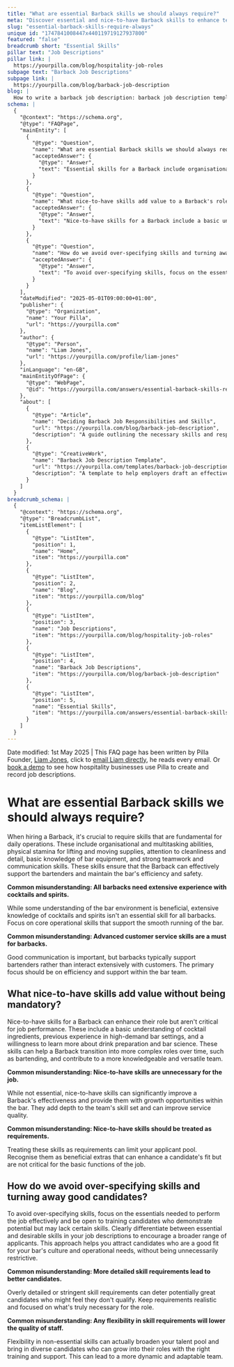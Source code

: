 ```yaml
---
title: "What are essential Barback skills we should always require?"
meta: "Discover essential and nice-to-have Barback skills to enhance team efficiency and avoid over-specifying in job descriptions, as explained by Pilla Founder Liam Jones."
slug: "essential-barback-skills-require-always"
unique id: "1747841008447x440119719127937800"
featured: "false"
breadcrumb short: "Essential Skills"
pillar text: "Job Descriptions"
pillar link: |
  https://yourpilla.com/blog/hospitality-job-roles
subpage text: "Barback Job Descriptions"
subpage link: |
  https://yourpilla.com/blog/barback-job-description
blog: |
  How to write a barback job description: barback job description template included.
schema: |
  {
    "@context": "https://schema.org",
    "@type": "FAQPage",
    "mainEntity": [
      {
        "@type": "Question",
        "name": "What are essential Barback skills we should always require?",
        "acceptedAnswer": {
          "@type": "Answer",
          "text": "Essential skills for a Barback include organisational and multitasking abilities, physical stamina for handling supplies, attention to cleanliness and detail, basic knowledge of bar equipment, and strong teamwork and communication skills. These skills are fundamental for supporting bartenders and maintaining operational efficiency and safety in a bar."
        }
      },
      {
        "@type": "Question",
        "name": "What nice-to-have skills add value to a Barback's role without being mandatory?",
        "acceptedAnswer": {
          "@type": "Answer",
          "text": "Nice-to-have skills for a Barback include a basic understanding of cocktail ingredients, previous experience in high-demand bar environments, and a willingness to learn about drink preparation and bar science. These skills enhance a Barback's role, facilitate their professional growth, and contribute to a more versatile team, although they are not mandatory for the job."
        }
      },
      {
        "@type": "Question",
        "name": "How do we avoid over-specifying skills and turning away good candidates?",
        "acceptedAnswer": {
          "@type": "Answer",
          "text": "To avoid over-specifying skills, focus on the essential skills required for effective performance and welcome applicants who show potential but may lack certain skills. Clearly distinguish between essential and desirable skills in job descriptions to attract a broader range of applicants, thus fostering a diverse and adaptable team."
        }
      }
    ],
    "dateModified": "2025-05-01T09:00:00+01:00",
    "publisher": {
      "@type": "Organization",
      "name": "Your Pilla",
      "url": "https://yourpilla.com"
    },
    "author": {
      "@type": "Person",
      "name": "Liam Jones",
      "url": "https://yourpilla.com/profile/liam-jones"
    },
    "inLanguage": "en-GB",
    "mainEntityOfPage": {
      "@type": "WebPage",
      "@id": "https://yourpilla.com/answers/essential-barback-skills-require-always"
    },
    "about": [
      {
        "@type": "Article",
        "name": "Deciding Barback Job Responsibilities and Skills",
        "url": "https://yourpilla.com/blog/barback-job-description",
        "description": "A guide outlining the necessary skills and responsibilities to consider when defining a Barback's role."
      },
      {
        "@type": "CreativeWork",
        "name": "Barback Job Description Template",
        "url": "https://yourpilla.com/templates/barback-job-description",
        "description": "A template to help employers draft an effective job description for a Barback position."
      }
    ]
  }
breadcrumb_schema: |
  {
    "@context": "https://schema.org",
    "@type": "BreadcrumbList",
    "itemListElement": [
      {
        "@type": "ListItem",
        "position": 1,
        "name": "Home",
        "item": "https://yourpilla.com"
      },
      {
        "@type": "ListItem",
        "position": 2,
        "name": "Blog",
        "item": "https://yourpilla.com/blog"
      },
      {
        "@type": "ListItem",
        "position": 3,
        "name": "Job Descriptions",
        "item": "https://yourpilla.com/blog/hospitality-job-roles"
      },
      {
        "@type": "ListItem",
        "position": 4,
        "name": "Barback Job Descriptions",
        "item": "https://yourpilla.com/blog/barback-job-description"
      },
      {
        "@type": "ListItem",
        "position": 5,
        "name": "Essential Skills",
        "item": "https://yourpilla.com/answers/essential-barback-skills-require-always"
      }
    ]
  }
---
```


Date modified: 1st May 2025 | This FAQ page has been written by Pilla Founder, [Liam Jones](https://yourpilla.com/profile/liam-jones), click to [email Liam directly](https://mailto:liam@yourpilla.com), he reads every email. Or [book a demo](https://calendly.com/pilla/demo) to see how hospitality businesses use Pilla to create and record job descriptions.

# What are essential Barback skills we should always require?

When hiring a Barback, it's crucial to require skills that are fundamental for daily operations. These include organisational and multitasking abilities, physical stamina for lifting and moving supplies, attention to cleanliness and detail, basic knowledge of bar equipment, and strong teamwork and communication skills. These skills ensure that the Barback can effectively support the bartenders and maintain the bar's efficiency and safety.

**Common misunderstanding: All barbacks need extensive experience with cocktails and spirits.**

While some understanding of the bar environment is beneficial, extensive knowledge of cocktails and spirits isn't an essential skill for all barbacks. Focus on core operational skills that support the smooth running of the bar.

**Common misunderstanding: Advanced customer service skills are a must for barbacks.**

Good communication is important, but barbacks typically support bartenders rather than interact extensively with customers. The primary focus should be on efficiency and support within the bar team.

## What nice-to-have skills add value without being mandatory?

Nice-to-have skills for a Barback can enhance their role but aren't critical for job performance. These include a basic understanding of cocktail ingredients, previous experience in high-demand bar settings, and a willingness to learn more about drink preparation and bar science. These skills can help a Barback transition into more complex roles over time, such as bartending, and contribute to a more knowledgeable and versatile team.

**Common misunderstanding: Nice-to-have skills are unnecessary for the job.**

While not essential, nice-to-have skills can significantly improve a Barback's effectiveness and provide them with growth opportunities within the bar. They add depth to the team's skill set and can improve service quality.

**Common misunderstanding: Nice-to-have skills should be treated as requirements.**

Treating these skills as requirements can limit your applicant pool. Recognise them as beneficial extras that can enhance a candidate's fit but are not critical for the basic functions of the job.

## How do we avoid over-specifying skills and turning away good candidates?

To avoid over-specifying skills, focus on the essentials needed to perform the job effectively and be open to training candidates who demonstrate potential but may lack certain skills. Clearly differentiate between essential and desirable skills in your job descriptions to encourage a broader range of applicants. This approach helps you attract candidates who are a good fit for your bar's culture and operational needs, without being unnecessarily restrictive.

**Common misunderstanding: More detailed skill requirements lead to better candidates.**

Overly detailed or stringent skill requirements can deter potentially great candidates who might feel they don't qualify. Keep requirements realistic and focused on what's truly necessary for the role.

**Common misunderstanding: Any flexibility in skill requirements will lower the quality of staff.**

Flexibility in non-essential skills can actually broaden your talent pool and bring in diverse candidates who can grow into their roles with the right training and support. This can lead to a more dynamic and adaptable team.